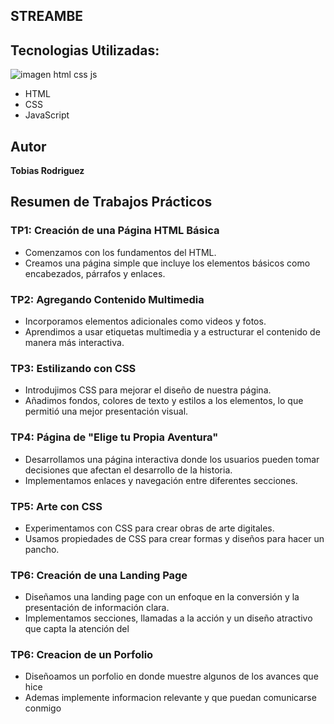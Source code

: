    STREAMBE
 ------------
## Tecnologias Utilizadas:
  ![imagen html css js](https://github.com/user-attachments/assets/502fad79-c14d-4fef-bb70-e414dd31fa52)
* HTML
* CSS
* JavaScript

## Autor
**Tobias Rodriguez**

## Resumen de Trabajos Prácticos

### TP1: Creación de una Página HTML Básica
- Comenzamos con los fundamentos del HTML.
- Creamos una página simple que incluye los elementos básicos como encabezados, párrafos y enlaces.

### TP2: Agregando Contenido Multimedia
- Incorporamos elementos adicionales como videos y fotos.
- Aprendimos a usar etiquetas multimedia y a estructurar el contenido de manera más interactiva.

### TP3: Estilizando con CSS
- Introdujimos CSS para mejorar el diseño de nuestra página.
- Añadimos fondos, colores de texto y estilos a los elementos, lo que permitió una mejor presentación visual.

### TP4: Página de "Elige tu Propia Aventura"
- Desarrollamos una página interactiva donde los usuarios pueden tomar decisiones que afectan el desarrollo de la historia.
- Implementamos enlaces y navegación entre diferentes secciones.

### TP5: Arte con CSS
- Experimentamos con CSS para crear obras de arte digitales.
- Usamos propiedades de CSS para crear formas y diseños para hacer un pancho.

### TP6: Creación de una Landing Page
- Diseñamos una landing page con un enfoque en la conversión y la presentación de información clara.
- Implementamos secciones, llamadas a la acción y un diseño atractivo que capta la atención del 

### TP6: Creacion de un Porfolio
- Diseñoamos un porfolio en donde muestre algunos de los avances que hice 
- Ademas implemente informacion relevante y que puedan comunicarse conmigo
